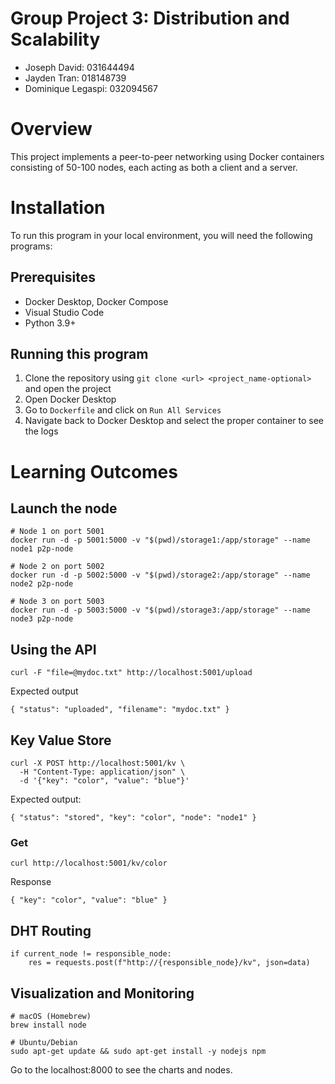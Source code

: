 # **Group Project 3: Distribution and Scalability**
- Joseph David: 031644494
- Jayden Tran: 018148739
- Dominique Legaspi: 032094567

# Overview
This project implements a peer-to-peer networking using Docker containers consisting of 50-100 nodes, each acting as both a client and a server. 

# Installation
To run this program in your local environment, you will need the following programs:

## Prerequisites
- Docker Desktop, Docker Compose
- Visual Studio Code
- Python 3.9+

## Running this program
1. Clone the repository using `git clone <url> <project_name-optional>` and open the project
2. Open Docker Desktop
3. Go to `Dockerfile` and click on `Run All Services`
4. Navigate back to Docker Desktop and select the proper container to see the logs

# Learning Outcomes
## Launch the node
```
# Node 1 on port 5001
docker run -d -p 5001:5000 -v "$(pwd)/storage1:/app/storage" --name node1 p2p-node

# Node 2 on port 5002
docker run -d -p 5002:5000 -v "$(pwd)/storage2:/app/storage" --name node2 p2p-node

# Node 3 on port 5003
docker run -d -p 5003:5000 -v "$(pwd)/storage3:/app/storage" --name node3 p2p-node
```

## Using the API
```
curl -F "file=@mydoc.txt" http://localhost:5001/upload
```
Expected output
```
{ "status": "uploaded", "filename": "mydoc.txt" }
```
## Key Value Store
```
curl -X POST http://localhost:5001/kv \
  -H "Content-Type: application/json" \
  -d '{"key": "color", "value": "blue"}'
```

Expected output:
```
{ "status": "stored", "key": "color", "node": "node1" }
```
### Get
```
curl http://localhost:5001/kv/color
```

Response
```
{ "key": "color", "value": "blue" }
```

## DHT Routing
```
if current_node != responsible_node:
    res = requests.post(f"http://{responsible_node}/kv", json=data)
```

## Visualization and Monitoring
```
# macOS (Homebrew)
brew install node

# Ubuntu/Debian
sudo apt-get update && sudo apt-get install -y nodejs npm
```
Go to the localhost:8000 to see the charts and nodes.